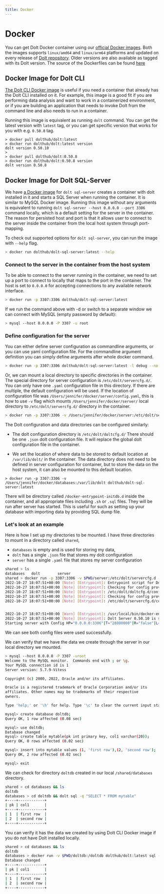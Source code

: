 ```yaml
---
title: Docker
---
```


# Docker

You can get Dolt Docker container using our [official Docker images](https://hub.docker.com/u/dolthub).
Both the images supports `linux/amd64` and `linux/arm64` platforms and updated on every release of [Dolt repository](https://doltdb.com).
Older versions are also available as tagged with its Dolt version. The source of the Dockerfiles can be found [here](https://github.com/dolthub/dolt/tree/main/docker)

## Docker Image for Dolt CLI

[The Dolt CLI Docker image](https://hub.docker.com/r/dolthub/dolt) is useful if you need a container that already has 
the Dolt CLI installed on it. For example, this image is a good fit if you are performing data analysis and want to 
work in a containerized environment, or if you are building an application that needs to invoke Dolt from the command 
line and also needs to run in a container. 

Running this image is equivalent as running `dolt` command. You can get the latest version with `latest` tag, 
or you can get specific version that works for you with e.g. `0.50.8` tag.

```shell
> docker pull dolthub/dolt:latest
> docker run dolthub/dolt:latest version
dolt version 0.50.10
>
> docker pull dolthub/dolt:0.50.8
> docker run dolthub/dolt:0.50.8 version
dolt version 0.50.8
```

## Docker Image for Dolt SQL-Server

We have [a Docker image](https://hub.docker.com/r/dolthub/dolt-sql-server) for `dolt sql-server` creates a container 
with dolt installed in it and starts a SQL Server when running the container. It is similar to MySQL Docker image. 
Running this image without any arguments is equivalent to running `dolt sql-server --host 0.0.0.0 --port 3306` 
command locally, which is a default setting for the server in the container. The reason for persisted host
and port is that it allows user to connect to the server inside the container from the local host system through
port-mapping.

To check out supported options for `dolt sql-server`, you can run the image with `--help` flag.

```bash
> docker run dolthub/dolt-sql-server:latest --help
```

### Connect to the server in the container from the host system

To be able to connect to the server running in the container, we need to set up a port to connect to locally that
maps to the port in the container. The host is set to `0.0.0.0` for accepting connections to any available network
interface.

```bash
> docker run -p 3307:3306 dolthub/dolt-sql-server:latest
```

If we run the command above with -d or switch to a separate window we can connect with MySQL (empty password by default):

```bash
> mysql --host 0.0.0.0 -P 3307 -u root
```

### Define configuration for the server

You can either define server configuration as commandline arguments, or you can use yaml configuration file.
For the commandline argument definition you can simply define arguments after whole docker command.

```bash
> docker run -p 3307:3306 dolthub/dolt-sql-server:latest -l debug --no-auto-commit
```

Or, we can mount a local directory to specific directories in the container.
The special directory for server configuration is `/etc/dolt/servercfg.d/`. You can only have one `.yaml` configuration
file in this directory. If there are multiple, the default configuration will be used. If the location of
configuration file was `/Users/jennifer/docker/server/config.yaml`, this is how to use `-v` flag which mounts
`/Users/jennifer/docker/server/` local directory to `/etc/dolt/servercfg.d/` directory in the container.

```bash
> docker run -p 3307:3306 -v /Users/jennifer/docker/server:/etc/dolt/servercfg.d dolthub/dolt-sql-server:latest
```

The Dolt configuration and data directories can be configured similarly:

- The dolt configuration directory is `/etc/dolt/doltcfg.d/`
  There should be one `.json` dolt configuration file. It will replace the global dolt configuration file in the
  container.

- We set the location of where data to be stored to default location at `/var/lib/dolt/` in the container.
  The data directory does not need to be defined in server configuration for container, but to store the data
  on the host system, it can also be mounted to this default location.

```shell
> docker run -p 3307:3306 -v /Users/jennifer/docker/databases:/var/lib/dolt dolthub/dolt-sql-server:latest
```

There will be directory called `/docker-entrypoint-initdb.d` inside the container, and all appropriate files including
`.sh` or `.sql` files. They will be run after server has started. This is useful for such as setting up your 
database with importing data by providing SQL dump file.

### Let's look at an example

Here is how I set up my directories to be mounted. I have three directories to mount in a directory called `shared`, 
- `databases` is empty and is used for storing my data,
- `dolt` has a single `.json` file that stores my dolt configuration
- `server` has a single `.yaml` file that stores my server configuration

```bash
shared > ls
databases	dolt		server
shared > docker run -p 3307:3306 -v $PWD/server:/etc/dolt/servercfg.d -v $PWD/dolt:/etc/dolt/doltcfg.d -v $PWD/databases:/var/lib/dolt dolthub/dolt-sql-server:latest 
2022-10-27 18:07:51+00:00 [Note] [Entrypoint]: Entrypoint script for Dolt Server 0.50.10 starting.
2022-10-27 18:07:51+00:00 [Note] [Entrypoint]: Checking for config provided in /etc/dolt/doltcfg.d
2022-10-27 18:07:51+00:00 [Note] [Entrypoint]: /etc/dolt/doltcfg.d/config.json file is found
2022-10-27 18:07:51+00:00 [Note] [Entrypoint]: Checking for config provided in /etc/dolt/servercfg.d
2022-10-27 18:07:51+00:00 [Note] [Entrypoint]: /etc/dolt/servercfg.d/config.yaml file is found


2022-10-27 18:07:51+00:00 [Warn] [Entrypoint]: /usr/local/bin/docker-entrypoint.sh: ignoring /docker-entrypoint-initdb.d/*
2022-10-27 18:07:51+00:00 [Note] [Entrypoint]: Dolt Server 0.50.10 is started.
Starting server with Config HP="0.0.0.0:3306"|T="28800000"|R="false"|L="debug"

```

We can see both config files were used successfully.

We can verify that we have the data we create through the server in our local directory we mounted.

```bash
> mysql --host 0.0.0.0 -P 3307 -uroot
Welcome to the MySQL monitor.  Commands end with ; or \g.
Your MySQL connection id is 1
Server version: 5.7.9-Vitess 

Copyright (c) 2000, 2022, Oracle and/or its affiliates.

Oracle is a registered trademark of Oracle Corporation and/or its
affiliates. Other names may be trademarks of their respective
owners.

Type 'help;' or '\h' for help. Type '\c' to clear the current input statement.

mysql> create database doltdb;
Query OK, 1 row affected (0.08 sec)

mysql> use doltdb;
Database changed
mysql> create table mytable(pk int primary key, col1 varchar(20));
Query OK, 0 rows affected (0.02 sec)

mysql> insert into mytable values (1, 'first row'),(2, 'second row');
Query OK, 2 row affected (0.02 sec)

mysql> exit
```

We can check for directory `doltdb` created in our local `/shared/databases` directory. 

```bash
shared > cd databases && ls
doltdb
databases > cd doltdb && dolt sql -q "SELECT * FROM mytable"
+----+------------+
| pk | col1       |
+----+------------+
| 1  | first row  |
| 2  | second row |
+----+------------+

```

You can verify it has the data we created by using Dolt CLI Docker image if you do not have Dolt installed locally.

```bash
shared > cd databases && ls
doltdb
databases > docker run -v $PWD/doltdb:/doltdb dolthub/dolt:latest sql -q "USE doltdb; SELECT * FROM mytable;"
Database changed
+----+------------+
| pk | col1       |
+----+------------+
| 1  | first row  |
| 2  | second row |
+----+------------+

```
